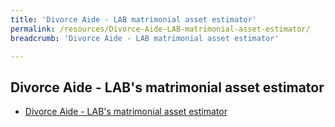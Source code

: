 ```yaml
---
title: 'Divorce Aide - LAB matrimonial asset estimator'
permalink: /resources/Divorce-Aide-LAB-matrimonial-asset-estimator/
breadcrumb: 'Divorce Aide - LAB matrimonial asset estimator'

---
```


## Divorce Aide - LAB's matrimonial asset estimator

* [Divorce Aide - LAB's matrimonial asset estimator](https://eservices.mlaw.gov.sg/labesvc/common/loadDivorceAIDEv2.do)

